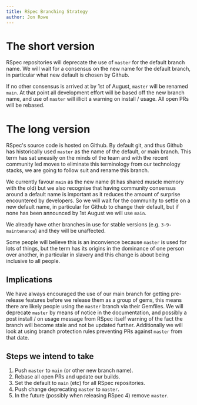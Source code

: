 ```yaml
---
title: RSpec Branching Strategy
author: Jon Rowe
---
```


# The short version

RSpec repositories will deprecate the use of `master` for the default branch
name. We will wait for a consensus on the new name for the default branch,
in particular what new default is chosen by Github.

If no other consensus is arrived at by 1st of August, `master` will be
renamed `main`. At that point all development effort will be based off
the new branch name, and use of `master` will illicit a warning on install
/ usage. All open PRs will be rebased.

# The long version

RSpec's source code is hosted on Github. By default git, and thus Github has
historically used `master` as the name of the default, or main branch. This
term has sat uneasily on the minds of the team and with the recent community
led moves to eliminate this terminology from our technology stacks, we are going
to follow suit and rename this branch.

We currently favour `main` as the new name (it has shared muscle memory with
the old) but we also recognise that having community consensus around a
default name is important as it reduces the amount of surprise encountered by
developers. So we will wait for the community to settle on a new default name,
in particular for Github to change their default, but if none has been
announced by 1st August we will use `main`.

We already have other branches in use for stable versions (e.g.
`3-9-maintenance`) and they will be unaffected.

Some people will believe this is an inconvience because `master` is used for
lots of things, but the term has its origins in the dominance of one person
over another, in particular in slavery and this change is about being
inclusive to all people.

## Implications

We have always encouraged the use of our main branch for getting pre-release
features before we release them as a group of gems, this means there are likely
people using the `master` branch via their Gemfiles. We will deprecate
`master` by means of notice in the documentation, and possibly a post install
/ on usage message from RSpec itself warning of the fact the branch will
become stale and not be updated further. Additionally we will look at
using branch protection rules preventing PRs against `master` from that date.

## Steps we intend to take

1. Push `master` to `main` (or other new branch name).
2. Rebase all open PRs and update our builds.
3. Set the default to `main` (etc) for all RSpec repositories.
4. Push change deprecating `master` to `master`.
5. In the future (possibly when releasing RSpec 4) remove `master`.
